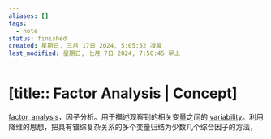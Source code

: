 ```yaml
---
aliases: []
tags:
  - note
status: finished
created: 星期日, 三月 17日 2024, 5:05:52 凌晨
last_modified: 星期日, 七月 7日 2024, 7:50:45 早上
---
```


# [title:: Factor Analysis | Concept]

[factor_analysis](factor_analysis.md)，因子分析。用于描述观察到的相关变量之间的 [variability](variability.md)。利用降维的思想，把具有错综复杂关系的多个变量归结为少数几个综合因子的方法，

